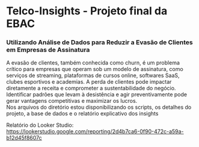# Telco-Insights - Projeto final da EBAC

### Utilizando Análise de Dados para Reduzir a Evasão de Clientes em Empresas de Assinatura ###

A evasão de clientes, também conhecida como churn, é um problema crítico para
empresas que operam sob um modelo de assinatura, como serviços de streaming,
plataformas de cursos online, softwares SaaS, clubes esportivos e academias. A perda
de clientes pode impactar diretamente a receita e comprometer a sustentabilidade
do negócio. Identificar padrões que levam à desistência e agir preventivamente pode
gerar vantagens competitivas e maximizar os lucros.  
Nos arquivos do diretório estou disponibilizando os scripts, os detalhes do projeto, a base de dados e o relatório explicativo dos insights  

Relatório do Looker Studio:
https://lookerstudio.google.com/reporting/2d4b7ca6-0f90-472c-a59a-b12d45f8607c

